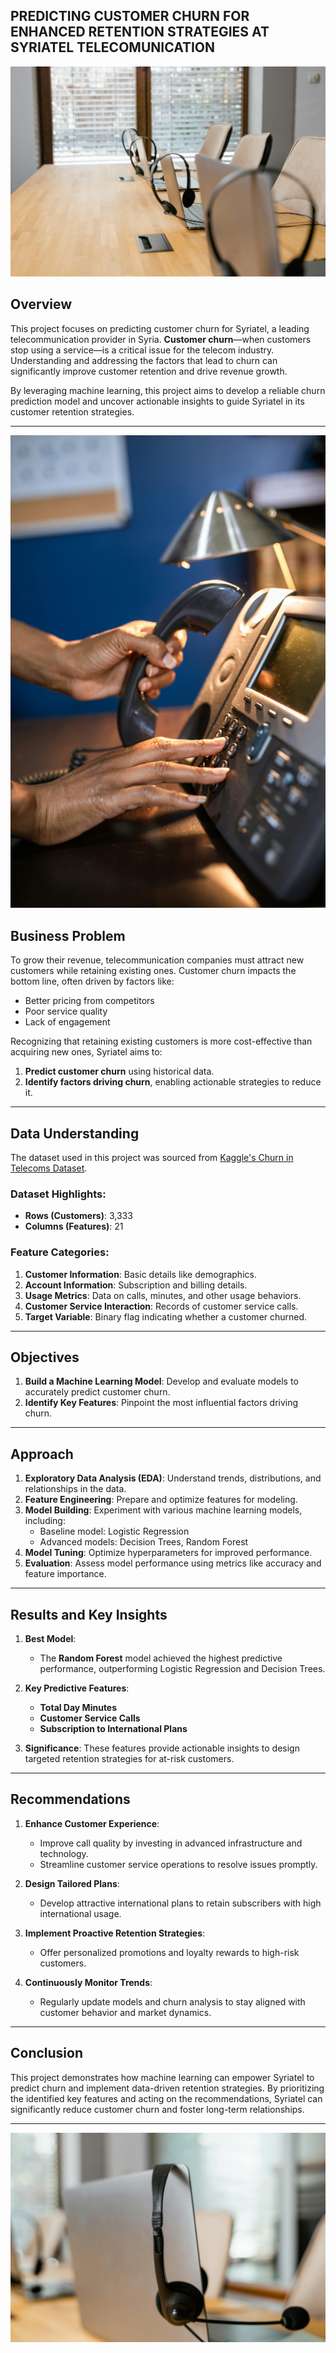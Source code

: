 ## PREDICTING CUSTOMER CHURN FOR ENHANCED RETENTION STRATEGIES AT SYRIATEL TELECOMUNICATION

![image link](https://github.com/Michdev2024/Moringa-phase-3-project/blob/main/photo%201.jpg)

## Overview

This project focuses on predicting customer churn for Syriatel, a leading telecommunication provider in Syria. **Customer churn**—when customers stop using a service—is a critical issue for the telecom industry. Understanding and addressing the factors that lead to churn can significantly improve customer retention and drive revenue growth.

By leveraging machine learning, this project aims to develop a reliable churn prediction model and uncover actionable insights to guide Syriatel in its customer retention strategies.

---
![image link](https://github.com/Michdev2024/Moringa-phase-3-project/blob/main/photo%202.jpg)

## Business Problem

To grow their revenue, telecommunication companies must attract new customers while retaining existing ones. Customer churn impacts the bottom line, often driven by factors like:
- Better pricing from competitors
- Poor service quality
- Lack of engagement

Recognizing that retaining existing customers is more cost-effective than acquiring new ones, Syriatel aims to:
1. **Predict customer churn** using historical data.
2. **Identify factors driving churn**, enabling actionable strategies to reduce it.

---

## Data Understanding

The dataset used in this project was sourced from [Kaggle's Churn in Telecoms Dataset](https://www.kaggle.com/datasets/becksddf/churn-in-telecoms-dataset). 

### Dataset Highlights:
- **Rows (Customers)**: 3,333
- **Columns (Features)**: 21

### Feature Categories:
1. **Customer Information**: Basic details like demographics.
2. **Account Information**: Subscription and billing details.
3. **Usage Metrics**: Data on calls, minutes, and other usage behaviors.
4. **Customer Service Interaction**: Records of customer service calls.
5. **Target Variable**: Binary flag indicating whether a customer churned.

---

## Objectives

1. **Build a Machine Learning Model**: Develop and evaluate models to accurately predict customer churn.
2. **Identify Key Features**: Pinpoint the most influential factors driving churn.

---

## Approach

1. **Exploratory Data Analysis (EDA)**: Understand trends, distributions, and relationships in the data.
2. **Feature Engineering**: Prepare and optimize features for modeling.
3. **Model Building**: Experiment with various machine learning models, including:
   - Baseline model: Logistic Regression
   - Advanced models: Decision Trees, Random Forest
4. **Model Tuning**: Optimize hyperparameters for improved performance.
5. **Evaluation**: Assess model performance using metrics like accuracy and feature importance.

---

## Results and Key Insights

1. **Best Model**: 
   - The **Random Forest** model achieved the highest predictive performance, outperforming Logistic Regression and Decision Trees.

2. **Key Predictive Features**:
   - **Total Day Minutes**
   - **Customer Service Calls**
   - **Subscription to International Plans**

3. **Significance**: These features provide actionable insights to design targeted retention strategies for at-risk customers.

---

## Recommendations

1. **Enhance Customer Experience**:
   - Improve call quality by investing in advanced infrastructure and technology.
   - Streamline customer service operations to resolve issues promptly.

2. **Design Tailored Plans**:
   - Develop attractive international plans to retain subscribers with high international usage.

3. **Implement Proactive Retention Strategies**:
   - Offer personalized promotions and loyalty rewards to high-risk customers.

4. **Continuously Monitor Trends**:
   - Regularly update models and churn analysis to stay aligned with customer behavior and market dynamics.

---

## Conclusion

This project demonstrates how machine learning can empower Syriatel to predict churn and implement data-driven retention strategies. By prioritizing the identified key features and acting on the recommendations, Syriatel can significantly reduce customer churn and foster long-term relationships.

---
![image link](https://github.com/Michdev2024/Moringa-phase-3-project/blob/main/photo%203.jpg)
